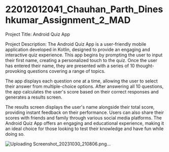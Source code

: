# 22012012041_Chauhan_Parth_Dineshkumar_Assignment_2_MAD

Project Title: Android Quiz App

Project Description:
The Android Quiz App is a user-friendly mobile application developed in Kotlin, designed to provide an engaging and interactive quiz experience. This app begins by prompting the user to input their first name, creating a personalized touch to the quiz. Once the user has entered their name, they are presented with a series of 10 thought-provoking questions covering a range of topics.

The app displays each question one at a time, allowing the user to select their answer from multiple-choice options. After answering all 10 questions, the app calculates the user's score based on their correct responses and generates a results screen.

The results screen displays the user's name alongside their total score, providing instant feedback on their performance. Users can also share their scores with friends and family through various social media platforms. The Android Quiz App offers an engaging and educational experience, making it an ideal choice for those looking to test their knowledge and have fun while doing so.

![Uploading Screenshot_20231030_210806.png…]()
